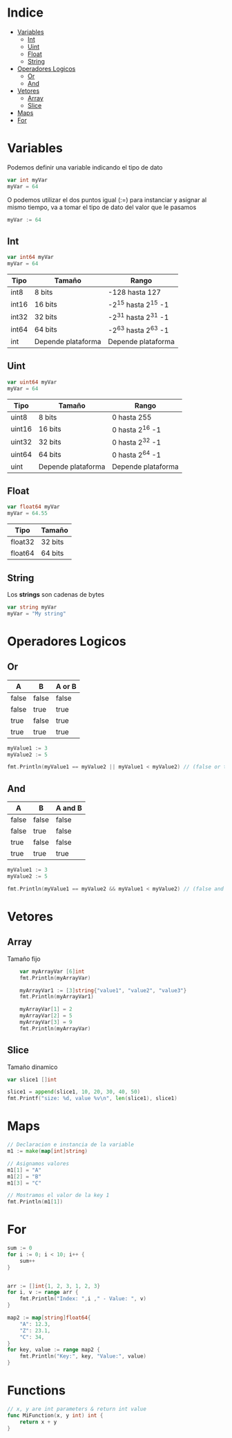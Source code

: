 # Indice

- [Variables](#variables)
  - [Int](#int)
  - [Uint](#uint)
  - [Float](#float)
  - [String](#string)
- [Operadores Logicos](#operadores-logicos)
  - [Or](#or)
  - [And](#and)
- [Vetores](#vetores)
  - [Array](#array)
  - [Slice](#slice)
- [Maps](#maps)
- [For](#for)

# Variables

Podemos definir una variable indicando el tipo de dato

```go
var int myVar
myVar = 64
```

O podemos utilizar el dos puntos igual (:=) para instanciar y asignar al mismo tiempo, va a tomar el tipo de dato del valor que le pasamos

```go
myVar := 64
```

## Int

```go
var int64 myVar
myVar = 64
```

| Tipo  | Tamaño             | Rango                                   |
| ----- | ------------------ | --------------------------------------- |
| int8  | 8 bits             | -128 hasta 127                          |
| int16 | 16 bits            | -2<sup>15</sup> hasta 2<sup>15</sup> -1 |
| int32 | 32 bits            | -2<sup>31</sup> hasta 2<sup>31</sup> -1 |
| int64 | 64 bits            | -2<sup>63</sup> hasta 2<sup>63</sup> -1 |
| int   | Depende plataforma | Depende plataforma                      |

## Uint

```go
var uint64 myVar
myVar = 64
```

| Tipo   | Tamaño             | Rango                     |
| ------ | ------------------ | ------------------------- |
| uint8  | 8 bits             | 0 hasta 255               |
| uint16 | 16 bits            | 0 hasta 2<sup>16</sup> -1 |
| uint32 | 32 bits            | 0 hasta 2<sup>32</sup> -1 |
| uint64 | 64 bits            | 0 hasta 2<sup>64</sup> -1 |
| uint   | Depende plataforma | Depende plataforma        |

## Float

```go
var float64 myVar
myVar = 64.55
```

| Tipo    | Tamaño  |
| ------- | ------- |
| float32 | 32 bits |
| float64 | 64 bits |

## String

Los **strings** son cadenas de bytes

```go
var string myVar
myVar = "My string"
```

# Operadores Logicos

## Or

| A     | B     | A or B |
| ----- | ----- | ------ |
| false | false | false  |
| false | true  | true   |
| true  | false | true   |
| true  | true  | true   |

```go
myValue1 := 3
myValue2 := 5

fmt.Println(myValue1 == myValue2 || myValue1 < myValue2) // (false or true) = true
```

## And

| A     | B     | A and B |
| ----- | ----- | ------- |
| false | false | false   |
| false | true  | false   |
| true  | false | false   |
| true  | true  | true    |

```go
myValue1 := 3
myValue2 := 5

fmt.Println(myValue1 == myValue2 && myValue1 < myValue2) // (false and true) = false
```

# Vetores

## Array

Tamaño fijo

```go
	var myArrayVar [6]int
	fmt.Println(myArrayVar)

	myArrayVar1 := [3]string{"value1", "value2", "value3"}
	fmt.Println(myArrayVar1)

	myArrayVar[1] = 2
	myArrayVar[2] = 5
	myArrayVar[3] = 9
	fmt.Println(myArrayVar)
```

## Slice

Tamaño dinamico

```go
var slice1 []int

slice1 = append(slice1, 10, 20, 30, 40, 50)
fmt.Printf("size: %d, value %v\n", len(slice1), slice1)
```

# Maps

```go
// Declaracion e instancia de la variable
m1 := make(map[int]string)

// Asignamos valores
m1[1] = "A"
m1[2] = "B"
m1[3] = "C"

// Mostramos el valor de la key 1
fmt.Println(m1[1])
```

# For

```go
sum := 0
for i := 0; i < 10; i++ {
	sum++
}


arr := []int{1, 2, 3, 1, 2, 3}
for i, v := range arr {
	fmt.Println("Index: ",i ," - Value: ", v)
}

map2 := map[string]float64{
	"A": 12.3,
	"Z": 23.1,
	"C": 34,
}
for key, value := range map2 {
	fmt.Println("Key:", key, "Value:", value)
}
```

# Functions

```go
// x, y are int parameters & return int value
func MiFunction(x, y int) int {
	return x + y
}
```
